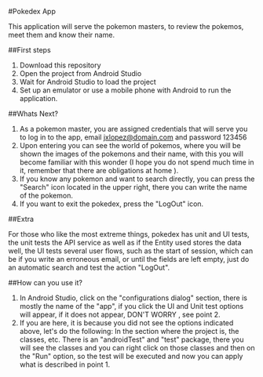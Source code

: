 #Pokedex App

This application will serve the pokemon masters, to review the pokemos, meet them and know their name.

##First steps

1. Download this repository
2. Open the project from Android Studio
3. Wait for Android Studio to load the project
4. Set up an emulator or use a mobile phone with Android to run the application.

##Whats Next?

1. As a pokemon master, you are assigned credentials that will serve you to log in to the app, email jxlopez@domain.com and password 123456
2. Upon entering you can see the world of pokemos, where you will be shown the images of the pokemons and their name,
with this you will become familiar with this wonder (I hope you do not spend much time in it, remember that there are obligations at home ).
3. If you know any pokemon and want to search directly, you can press the "Search" icon located in the upper right, there you can write the name of the pokemon.
4. If you want to exit the pokedex, press the "LogOut" icon.

##Extra

For those who like the most extreme things, pokedex has unit and UI tests, the unit tests the API service as well as
if the Entity used stores the data well, the UI tests several user flows, such as the start of session, which can be if
you write an erroneous email, or until the fields are left empty, just do an automatic search and test the action "LogOut".

##How can you use it?

1. In Android Studio, click on the "configurations dialog" section, there is mostly the name of the "app", if you click
the UI and Unit test options will appear, if it does not appear, DON'T WORRY , see point 2.
2. If you are here, it is because you did not see the options indicated above, let's do the following: In the section
where the project is, the classes, etc. There is an "androidTest" and "test" package, there you will see the classes and you can right click on those classes and then on the "Run" option, so the test will be executed and now you can apply what is described in point 1.